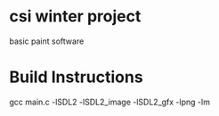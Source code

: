 # csi winter project
basic paint software

# Build Instructions
gcc main.c -lSDL2 -lSDL2_image -lSDL2_gfx -lpng -lm


